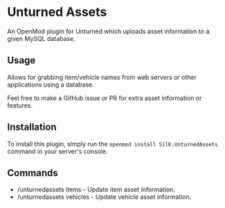 # Unturned Assets
An OpenMod plugin for Unturned which uploads asset information to a given MySQL database.

## Usage

Allows for grabbing item/vehicle names from web servers or other applications using a database.

Feel free to make a GitHub issue or PR for extra asset information or features.

## Installation

To install this plugin, simply run the `openmod install SilK.UnturnedAssets` command in your server's console.

## Commands

- /unturnedassets items - Update item asset information.
- /unturnedassets vehicles - Update vehicle asset information.